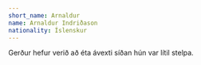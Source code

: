 ```yaml
---
short_name: Arnaldur
name: Arnaldur Indriðason
nationality: Íslenskur
---
```

Gerður hefur verið að éta ávexti síðan hún var lítil stelpa.